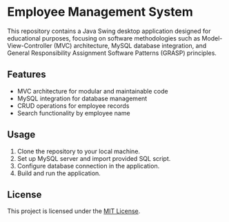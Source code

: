 # Employee Management System

This repository contains a Java Swing desktop application designed for educational purposes, focusing on software methodologies such as Model-View-Controller (MVC) architecture, MySQL database integration, and General Responsibility Assignment Software Patterns (GRASP) principles.

## Features
- MVC architecture for modular and maintainable code
- MySQL integration for database management
- CRUD operations for employee records
- Search functionality by employee name

## Usage
1. Clone the repository to your local machine.
2. Set up MySQL server and import provided SQL script.
3. Configure database connection in the application.
4. Build and run the application.

## License
This project is licensed under the [MIT License](LICENSE).

